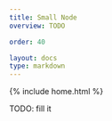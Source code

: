 ```yaml
---
title: Small Node
overview: TODO

order: 40

layout: docs
type: markdown
---
```

{% include home.html %}

TODO: fill it
